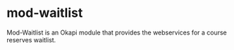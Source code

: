 # mod-waitlist
Mod-Waitlist is an Okapi module that provides the webservices for a course reserves waitlist.
